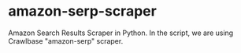 # amazon-serp-scraper
Amazon Search Results Scraper in Python. In the script, we are using Crawlbase "amazon-serp" scraper.
